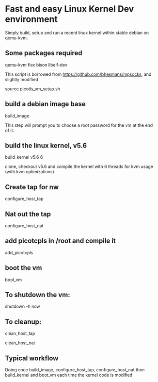 # Fast and easy Linux Kernel Dev environment

Simply build, setup and run a recent linux kernel within stable debian
on qemu-kvm.

## Some packages required

qemu-kvm flex bison libelf-dev

This script is borrowed from https://github.com/bhesmans/mpsocks, and
slightly modified

source picotls_vm_setup.sh

## build a debian image base
build_image

This step will prompt you to choose a root password for the vm at the
end of it.

## build the linux kernel, v5.6
build_kernel v5.6 6

clone, checkout v5.6 and compile the kernel with 6 threads for kvm usage (with kvm
optimizations)

## Create tap for nw
configure_host_tap

## Nat out the tap
configure_host_nat

## add picotcpls in /root and compile it
add_picotcpls

## boot the vm
boot_vm

## To shutdown the vm:

shutdown -h now

## To cleanup:

clean_host_tap

clean_host_nat

## Typical workflow

Doing once build_image, configure_host_tap, configure_host_nat then
build_kernel and boot_vm each time the kernel code is modified
